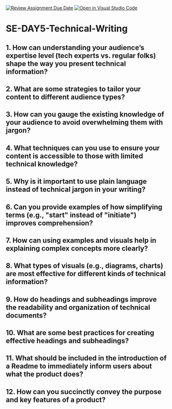 [![Review Assignment Due Date](https://classroom.github.com/assets/deadline-readme-button-22041afd0340ce965d47ae6ef1cefeee28c7c493a6346c4f15d667ab976d596c.svg)](https://classroom.github.com/a/zsAR-pyY)
[![Open in Visual Studio Code](https://classroom.github.com/assets/open-in-vscode-2e0aaae1b6195c2367325f4f02e2d04e9abb55f0b24a779b69b11b9e10269abc.svg)](https://classroom.github.com/online_ide?assignment_repo_id=18474227&assignment_repo_type=AssignmentRepo)
# SE-DAY5-Technical-Writing
## 1. How can understanding your audience’s expertise level (tech experts vs. regular folks) shape the way you present technical information?
## 2. What are some strategies to tailor your content to different audience types?
## 3. How can you gauge the existing knowledge of your audience to avoid overwhelming them with jargon?
## 4. What techniques can you use to ensure your content is accessible to those with limited technical knowledge?
## 5. Why is it important to use plain language instead of technical jargon in your writing?
## 6. Can you provide examples of how simplifying terms (e.g., "start" instead of "initiate") improves comprehension?
## 7. How can using examples and visuals help in explaining complex concepts more clearly?
## 8. What types of visuals (e.g., diagrams, charts) are most effective for different kinds of technical information?
## 9. How do headings and subheadings improve the readability and organization of technical documents?
## 10. What are some best practices for creating effective headings and subheadings?
## 11. What should be included in the introduction of a Readme to immediately inform users about what the product does?
## 12. How can you succinctly convey the purpose and key features of a product?

